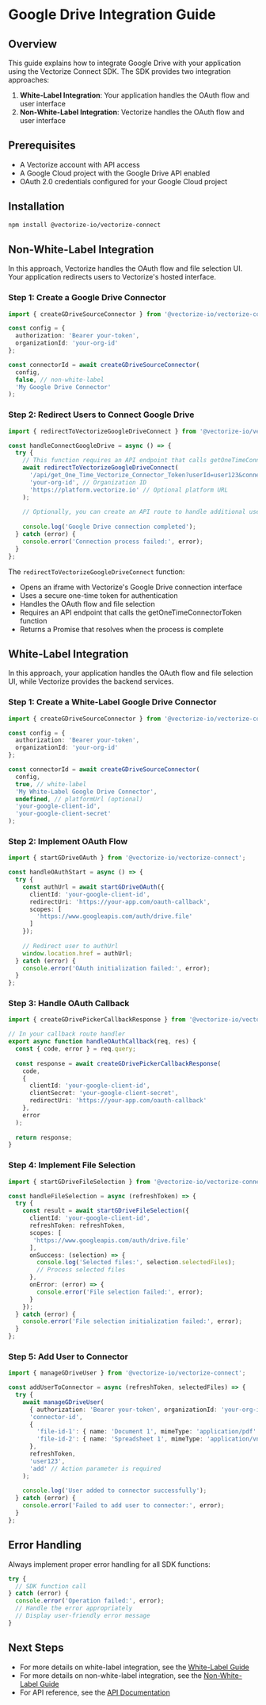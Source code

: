 # Google Drive Integration Guide

## Overview

This guide explains how to integrate Google Drive with your application using the Vectorize Connect SDK. The SDK provides two integration approaches:

1. **White-Label Integration**: Your application handles the OAuth flow and user interface
2. **Non-White-Label Integration**: Vectorize handles the OAuth flow and user interface

## Prerequisites

- A Vectorize account with API access
- A Google Cloud project with the Google Drive API enabled
- OAuth 2.0 credentials configured for your Google Cloud project

## Installation

```bash
npm install @vectorize-io/vectorize-connect
```

## Non-White-Label Integration

In this approach, Vectorize handles the OAuth flow and file selection UI. Your application redirects users to Vectorize's hosted interface.

### Step 1: Create a Google Drive Connector

```typescript
import { createGDriveSourceConnector } from '@vectorize-io/vectorize-connect';

const config = {
  authorization: 'Bearer your-token',
  organizationId: 'your-org-id'
};

const connectorId = await createGDriveSourceConnector(
  config,
  false, // non-white-label
  'My Google Drive Connector'
);
```

### Step 2: Redirect Users to Connect Google Drive

```typescript
import { redirectToVectorizeGoogleDriveConnect } from '@vectorize-io/vectorize-connect';

const handleConnectGoogleDrive = async () => {
  try {
    // This function requires an API endpoint that calls getOneTimeConnectorToken
    await redirectToVectorizeGoogleDriveConnect(
      '/api/get_One_Time_Vectorize_Connector_Token?userId=user123&connectorId=connector-id', // API endpoint path
      'your-org-id', // Organization ID
      'https://platform.vectorize.io' // Optional platform URL
    );
    
    // Optionally, you can create an API route to handle additional user management if needed
    
    console.log('Google Drive connection completed');
  } catch (error) {
    console.error('Connection process failed:', error);
  }
};
```

The `redirectToVectorizeGoogleDriveConnect` function:
- Opens an iframe with Vectorize's Google Drive connection interface
- Uses a secure one-time token for authentication
- Handles the OAuth flow and file selection
- Requires an API endpoint that calls the getOneTimeConnectorToken function
- Returns a Promise that resolves when the process is complete

## White-Label Integration

In this approach, your application handles the OAuth flow and file selection UI, while Vectorize provides the backend services.

### Step 1: Create a White-Label Google Drive Connector

```typescript
import { createGDriveSourceConnector } from '@vectorize-io/vectorize-connect';

const config = {
  authorization: 'Bearer your-token',
  organizationId: 'your-org-id'
};

const connectorId = await createGDriveSourceConnector(
  config,
  true, // white-label
  'My White-Label Google Drive Connector',
  undefined, // platformUrl (optional)
  'your-google-client-id',
  'your-google-client-secret'
);
```

### Step 2: Implement OAuth Flow

```typescript
import { startGDriveOAuth } from '@vectorize-io/vectorize-connect';

const handleOAuthStart = async () => {
  try {
    const authUrl = await startGDriveOAuth({
      clientId: 'your-google-client-id',
      redirectUri: 'https://your-app.com/oauth-callback',
      scopes: [
        'https://www.googleapis.com/auth/drive.file'
      ]
    });
    
    // Redirect user to authUrl
    window.location.href = authUrl;
  } catch (error) {
    console.error('OAuth initialization failed:', error);
  }
};
```

### Step 3: Handle OAuth Callback

```typescript
import { createGDrivePickerCallbackResponse } from '@vectorize-io/vectorize-connect';

// In your callback route handler
export async function handleOAuthCallback(req, res) {
  const { code, error } = req.query;
  
  const response = await createGDrivePickerCallbackResponse(
    code,
    {
      clientId: 'your-google-client-id',
      clientSecret: 'your-google-client-secret',
      redirectUri: 'https://your-app.com/oauth-callback'
    },
    error
  );
  
  return response;
}
```

### Step 4: Implement File Selection

```typescript
import { startGDriveFileSelection } from '@vectorize-io/vectorize-connect';

const handleFileSelection = async (refreshToken) => {
  try {
    const result = await startGDriveFileSelection({
      clientId: 'your-google-client-id',
      refreshToken: refreshToken,
      scopes: [
       'https://www.googleapis.com/auth/drive.file'
      ],
      onSuccess: (selection) => {
        console.log('Selected files:', selection.selectedFiles);
        // Process selected files
      },
      onError: (error) => {
        console.error('File selection failed:', error);
      }
    });
  } catch (error) {
    console.error('File selection initialization failed:', error);
  }
};
```

### Step 5: Add User to Connector

```typescript
import { manageGDriveUser } from '@vectorize-io/vectorize-connect';

const addUserToConnector = async (refreshToken, selectedFiles) => {
  try {
    await manageGDriveUser(
      { authorization: 'Bearer your-token', organizationId: 'your-org-id' },
      'connector-id',
      {
        'file-id-1': { name: 'Document 1', mimeType: 'application/pdf' },
        'file-id-2': { name: 'Spreadsheet 1', mimeType: 'application/vnd.google-apps.spreadsheet' }
      },
      refreshToken,
      'user123',
      'add' // Action parameter is required
    );
    
    console.log('User added to connector successfully');
  } catch (error) {
    console.error('Failed to add user to connector:', error);
  }
};
```

## Error Handling

Always implement proper error handling for all SDK functions:

```typescript
try {
  // SDK function call
} catch (error) {
  console.error('Operation failed:', error);
  // Handle the error appropriately
  // Display user-friendly error message
}
```

## Next Steps

- For more details on white-label integration, see the [White-Label Guide](./white-label-guide.md)
- For more details on non-white-label integration, see the [Non-White-Label Guide](./non-white-label-guide.md)
- For API reference, see the [API Documentation](./API.md)
